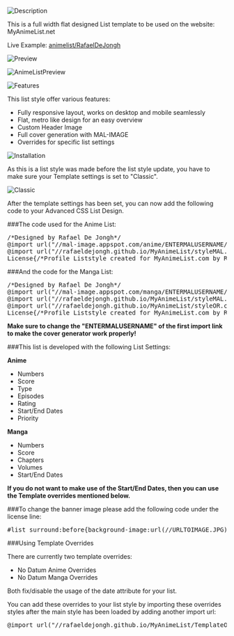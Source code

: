 ![Description](http://files.gamebanana.com/bitpit/description_e1c38.png)

This is a full width flat designed List template to be used on the website: MyAnimeList.net

Live Example: [animelist/RafaelDeJongh](https://myanimelist.net/animelist/RafaelDeJongh)

![Preview](http://files.gamebanana.com/bitpit/preview_67ec1.png)

![AnimeListPreview](http://www.rafaeldejongh.com/wp-content/uploads/2016/08/MyAnimeList.jpg)

![Features](http://files.gamebanana.com/bitpit/features_38a9e.png)

This list style offer various features:

- Fully responsive layout, works on desktop and mobile seamlessly 
- Flat, metro like design for an easy overview
- Custom Header Image
- Full cover generation with MAL-IMAGE
- Overrides for specific list settings

![Installation](http://files.gamebanana.com/bitpit/installation_b6439.png)

As this is a list style was made before the list style update, you have to make sure your Template settings is set to "Classic".

![Classic](http://files.gamebanana.com/bitpit/classic.png)

After the template settings has been set, you can now add the following code to your Advanced CSS List Design. 

###The code used for the Anime List:

<pre>/*Designed by Rafael De Jongh*/
@import url("//mal-image.appspot.com/anime/ENTERMALUSERNAME/?code=%23more%5BID%5D%7Bbackground-image%3aurl(%5BURL%5D)%7D");
@import url("//rafaeldejongh.github.io/MyAnimeList/styleMAL.css");
License{/*Profile Liststyle created for MyAnimeList.com by Rafael De Jongh - https://github.com/RafaelDeJongh/MyAnimeList*/}</pre>

###And the code for the Manga List:

<pre>/*Designed by Rafael De Jongh*/
@import url("//mal-image.appspot.com/manga/ENTERMALUSERNAME/?code=%23more%5BID%5D%7Bbackground-image%3aurl(%5BURL%5D)%7D");
@import url("//rafaeldejongh.github.io/MyAnimeList/styleMAL.css");
@import url("//rafaeldejongh.github.io/MyAnimeList/styleOR.css");
License{/*Profile Liststyle created for MyAnimeList.com by Rafael De Jongh - https://github.com/RafaelDeJongh/MyAnimeList*/}</pre>

**Make sure to change the "ENTERMALUSERNAME" of the first import link to make the cover generator work properly!**

###This list is developed with the following List Settings:

**Anime**

- Numbers
- Score
- Type
- Episodes
- Rating
- Start/End Dates
- Priority

**Manga**

- Numbers
- Score
- Chapters
- Volumes
- Start/End Dates

**If you do not want to make use of the Start/End Dates, then you can use the Template overrides mentioned below.** 

###To change the banner image please add the following code under the license line:

<pre>#list_surround:before{background-image:url(//URLTOIMAGE.JPG)}</pre>

###Using Template Overrides 

There are currently two template overrides:

- No Datum Anime Overrides
- No Datum Manga Overrides

Both fix/disable the usage of the date attribute for your list.

You can add these overrides to your list style by importing these overrides styles after the main style has been loaded by adding another import url:

<pre>@import url("//rafaeldejongh.github.io/MyAnimeList/TemplateOverrides/styleNDOR.css");</pre> 

